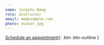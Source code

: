 ```yaml
---
name: Jingshu Wang
role: Instructor
email: me@example.com
photo: avatar.jpg
---
```


[Schedule an appointment](#){: .btn .btn-outline }
